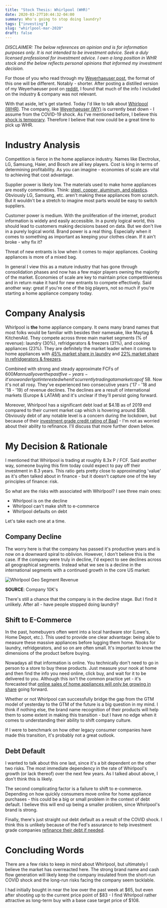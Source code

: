 ```yaml
---
title: "Stock Thesis: Whirlpool (WHR)"
date: 2020-03-27T10:44:32-04:00
summary: Who's going to stop doing laundry?
tags: ["investing"]
slug: "whirlpool-mar-2020"
draft: false
---
```


*DISCLAIMER: The below references an opinion and is for information purposes only. It is not intended to be investment advice.  Seek a duly licensed professional for investment advice. I own a long position in WHR stock and the below reflects personal opinions that informed my investment decision.*

For those of you who read through my [Weyerhaeuser post](https://www.aadhi.rocks/posts/weyerhaeuser-mar-2020/), the format of this one will be different. Notably - shorter. After posting a distilled version of my Weyerhaeuser post on [reddit](https://www.reddit.com/r/SecurityAnalysis/comments/fnl2zl/my_view_on_weyerhaeuser_wy/), I found that much of the info I included on the industry & company was not relevant.

With that aside, let's get started. Today I'd like to talk about [Whirlpool (WHR)](https://finance.yahoo.com/quote/WHR/). The company, like [Weyerhaeuser (WY)](https://finance.yahoo.com/quote/WY) is currently beat down - I assume from the COVID-19 shock. As I've mentioned before, I believe this [shock is temporary](https://www.aadhi.rocks/posts/covid-19/). Therefore I believe that now could be a great time to pick up WHR.

# Industry Analysis

Competition is fierce in the home appliance industry. Names like Electrolux, LG, Samsung, Haier, and Bosch are all key players. Cost is king in terms of determining profitability. As you can imagine - economies of scale are vital to achieving that cost advantage.

Supplier power is likely low. The materials used to make home appliances are mostly commodities. Think: [steel, copper, aluminum, and plastics](https://qamplify.files.wordpress.com/2015/12/washing-machine-front-back.pdf). Obviously LG, Samsung, etc. aren't making these appliances from scratch. But it wouldn't be a stretch to imagine most parts would be easy to switch suppliers.

Customer power is medium. With the proliferation of the internet, product information is widely and easily accessible. In a purely logical world, this should lead to customers making decisions based on data. But we don't live in a purely logical world. Brand power is a real thing. Especially when it comes to something as important as keeping your clothes clean. If it ain't broke - why fix it?

Threat of new entrants is low when it comes to major appliances. Cooking appliances is more of a mixed bag.

In general I view this as a mature industry that has gone through consolidation phases and now has a few major players owning the majority of the market. Economies of scale are key to maintain price competitiveness and in return make it hard for new entrants to compete effectively. Said another way: great if you're one of the big players, not so much if you're starting a home appliance company today.

# Company Analysis

Whirlpool is **the** home appliance company. It owns many brand names that most folks would be familiar with besides their namesake, like Maytag & KitchenAid. They compete across three main market segments (% of revenue): laundry (30%), refridgerators & freezers (31%), and cooking appliances (23%). They are definitely the market leader when it comes to home appliances with [45% market share in laundry](https://www.statista.com/statistics/712023/united-states-statista-survey-washing-machine-brands-us-consumers-have-at-home/) and [22% market share in refridgerators & freezers](https://www.statista.com/statistics/711820/united-states-statista-survey-refrigerator-brands-us-consumers-have-at-home/).

Combined with strong and steady approximate FCFs of $600M annually over the past five-years - it's no wonder I got interested when it's currently trading at a market cap of ~$5B. Now it's not all rosy. They've experienced two consecutive years ('17 - '18 and '18 - '19) of revenue declines. The declines are a result of international markets (Europe & LATAM) and it's unclear if they'll persist going forward.

Moreover, Whirlpool has a significant debt load at $4.1B as of 2019 end compared to their current market cap which is hovering around $5B. Obviously debt of any notable level is a concern during the lockdown, but because of their [investment grade credit rating of Baa1](https://www.moodys.com/credit-ratings/Whirlpool-Corporation-credit-rating-825000) - I'm not as worried about their ability to refinance. I'll discuss that more further down below.

# My Decision & Rationale

I mentioned that Whirlpool is trading at roughly 8.3x P / FCF. Said another way, someone buying this firm today could expect to pay off their investment in 8.3 years. This ratio gets pretty close to approximating 'value' as it's often talked about in finance - but it doesn't capture one of the key principles of finance: risk.

So what are the risks with associated with Whirlpool? I see three main ones:

- Whirlpool is on the decline
- Whirlpool can't make shift to e-commerce
- Whirlpool defaults on debt

Let's take each one at a time.

## Company Decline

The worry here is that the company has passed it's productive years and is now on a downward spiral to oblivion. However, I don't believe this is the case. If the company were truly in decline, I'd expect to see declines across all geographical segments. Instead what we see is a decline in the international segments with a continued growth in the core US market:

![Whirlpool Geo Segment Revenue](/WHR/segment_revenue.png)

**SOURCE**: Company 10K's

There's still a chance that the company is in the decline stage. But I find it unlikely. After all - have people stopped doing laundry?

## Shift to E-Commerce

In the past, homebuyers often went into a local hardware stor (Lowe's, Home Depot, etc.). This used to provide one clear advantage: being able to measure these massive appliances before lugging them home. Nooks for laundry, refridgerators, and so on are often small. It's important to know the dimensions of the product before buying.

Nowadays all that information is online. You technically don't need to go in person to a store to buy these products. Just measure your nook at home and then find the info you need online, click buy, and wait for it to be delivered to you. Although this isn't the common practice yet - it's forecasted that [online sales of home appliances will only be growing in share](https://www.statista.com/outlook/16000000/102/household-appliances/europe#market-arpu) going forward.

Whether or not Whirlpool can successfully bridge the gap from the GTM model of yesterday to the GTM of the future is a big question in my mind. I think if nothing else, the brand name recognition of their products will help them to some extent in making this transition - but I have no edge when it comes to understanding their ability to shift company culture.

If I were to benchmark on how other legacy consumer companies have made this transition, it's probably not a great outlook.

## Debt Default

I wanted to talk about this one last, since it's a bit dependent on the other two risks. The most immediate dependency in the rate of Whirlpool's growth (or lack thereof) over the next few years. As I talked about above, I don't think this is likely.

The second complicating factor is a failure to shift to e-commerce. Depending on how quickly consumers move online for home appliance purchases - this could be a big or small problem in the context of debt default. I believe this will end up being a smaller problem, since Whirlpool's brand is strong.

Finally, there's just straight out debt default as a result of the COVID shock. I think this is unlikely because of the Fed's assurance to help investment grade companies [refinance their debt if needed](https://www.rollcall.com/2020/03/25/stimulus-bill-gives-fed-direct-loan-funds-with-few-strings/).

# Concluding Words

There are a few risks to keep in mind about Whirlpool, but ultimately I believe the market has overreacted here. The strong brand name and cash flow generation will likely keep the company insulated from the short-run COVID shock and the long-run risks facing the company seem tacklable.

I had initially bought in near the low over the past week at $65, but even after shooting up to the current price point of $83 - I find Whirlpool rather attractive as long-term buy with a base case target price of $108.
